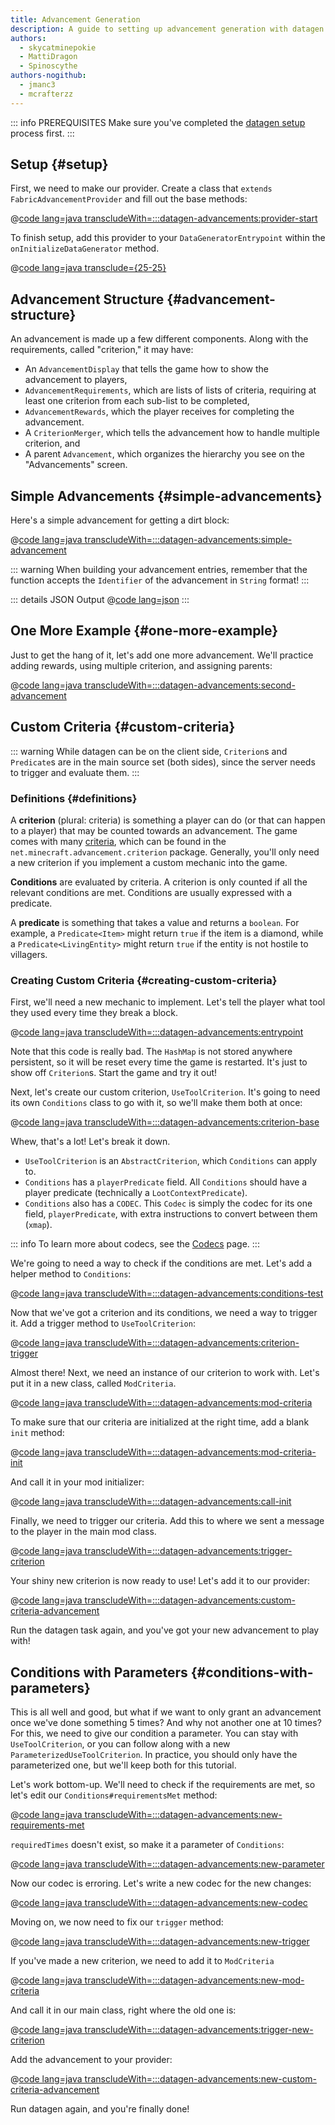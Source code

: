 ```yaml
---
title: Advancement Generation
description: A guide to setting up advancement generation with datagen.
authors:
  - skycatminepokie
  - MattiDragon
  - Spinoscythe
authors-nogithub:
  - jmanc3
  - mcrafterzz
---
```


::: info PREREQUISITES
Make sure you've completed the [datagen setup](./setup) process first.
:::

## Setup {#setup}

First, we need to make our provider. Create a class that `extends FabricAdvancementProvider` and fill out the base methods:

@[code lang=java transcludeWith=:::datagen-advancements:provider-start](@/reference/latest/src/client/java/com/example/docs/datagen/FabricDocsReferenceAdvancementProvider.java)

To finish setup, add this provider to your `DataGeneratorEntrypoint` within the `onInitializeDataGenerator` method.

@[code lang=java transclude={25-25}](@/reference/latest/src/client/java/com/example/docs/datagen/FabricDocsReferenceDataGenerator.java)

## Advancement Structure {#advancement-structure}

An advancement is made up a few different components. Along with the requirements, called "criterion," it may have:

- An `AdvancementDisplay` that tells the game how to show the advancement to players,
- `AdvancementRequirements`, which are lists of lists of criteria, requiring at least one criterion from each sub-list to be completed,
- `AdvancementRewards`, which the player receives for completing the advancement.
- A `CriterionMerger`, which tells the advancement how to handle multiple criterion, and
- A parent `Advancement`, which organizes the hierarchy you see on the "Advancements" screen.

## Simple Advancements {#simple-advancements}

Here's a simple advancement for getting a dirt block:

@[code lang=java transcludeWith=:::datagen-advancements:simple-advancement](@/reference/latest/src/client/java/com/example/docs/datagen/FabricDocsReferenceAdvancementProvider.java)

::: warning
When building your advancement entries, remember that the function accepts the `Identifier` of the advancement in `String` format!
:::

::: details JSON Output
@[code lang=json](@/reference/latest/src/main/generated/data/fabric-docs-reference/advancement/get_dirt.json)
:::

## One More Example {#one-more-example}

Just to get the hang of it, let's add one more advancement. We'll practice adding rewards, using multiple criterion, and assigning parents:

@[code lang=java transcludeWith=:::datagen-advancements:second-advancement](@/reference/latest/src/client/java/com/example/docs/datagen/FabricDocsReferenceAdvancementProvider.java)

## Custom Criteria {#custom-criteria}

::: warning
While datagen can be on the client side, `Criterion`s and `Predicate`s are in the main source set (both sides), since the server needs to trigger and evaluate them.
:::

### Definitions {#definitions}

A **criterion** (plural: criteria) is something a player can do (or that can happen to a player) that may be counted towards an advancement. The game comes with many [criteria](https://minecraft.wiki/w/Advancement_definition#List_of_triggers), which can be found in the `net.minecraft.advancement.criterion` package. Generally, you'll only need a new criterion if you implement a custom mechanic into the game.

**Conditions** are evaluated by criteria. A criterion is only counted if all the relevant conditions are met. Conditions are usually expressed with a predicate.

A **predicate** is something that takes a value and returns a `boolean`. For example, a `Predicate<Item>` might return `true` if the item is a diamond, while a `Predicate<LivingEntity>` might return `true` if the entity is not hostile to villagers.

### Creating Custom Criteria {#creating-custom-criteria}

First, we'll need a new mechanic to implement. Let's tell the player what tool they used every time they break a block.

@[code lang=java transcludeWith=:::datagen-advancements:entrypoint](@/reference/latest/src/main/java/com/example/docs/advancement/FabricDocsReferenceDatagenAdvancement.java)

Note that this code is really bad. The `HashMap` is not stored anywhere persistent, so it will be reset every time the game is restarted. It's just to show off `Criterion`s. Start the game and try it out!

Next, let's create our custom criterion, `UseToolCriterion`. It's going to need its own `Conditions` class to go with it, so we'll make them both at once:

@[code lang=java transcludeWith=:::datagen-advancements:criterion-base](@/reference/latest/src/main/java/com/example/docs/advancement/UseToolCriterion.java)

Whew, that's a lot! Let's break it down.

- `UseToolCriterion` is an `AbstractCriterion`, which `Conditions` can apply to.
- `Conditions` has a `playerPredicate` field. All `Conditions` should have a player predicate (technically a `LootContextPredicate`).
- `Conditions` also has a `CODEC`. This `Codec` is simply the codec for its one field, `playerPredicate`, with extra instructions to convert between them (`xmap`).

::: info
To learn more about codecs, see the [Codecs](../codecs) page.
:::

We're going to need a way to check if the conditions are met. Let's add a helper method to `Conditions`:

@[code lang=java transcludeWith=:::datagen-advancements:conditions-test](@/reference/latest/src/main/java/com/example/docs/advancement/UseToolCriterion.java)

Now that we've got a criterion and its conditions, we need a way to trigger it. Add a trigger method to `UseToolCriterion`:

@[code lang=java transcludeWith=:::datagen-advancements:criterion-trigger](@/reference/latest/src/main/java/com/example/docs/advancement/UseToolCriterion.java)

Almost there! Next, we need an instance of our criterion to work with. Let's put it in a new class, called `ModCriteria`.

@[code lang=java transcludeWith=:::datagen-advancements:mod-criteria](@/reference/latest/src/main/java/com/example/docs/advancement/ModCriteria.java)

To make sure that our criteria are initialized at the right time, add a blank `init` method:

@[code lang=java transcludeWith=:::datagen-advancements:mod-criteria-init](@/reference/latest/src/main/java/com/example/docs/advancement/ModCriteria.java)

And call it in your mod initializer:

@[code lang=java transcludeWith=:::datagen-advancements:call-init](@/reference/latest/src/main/java/com/example/docs/advancement/FabricDocsReferenceDatagenAdvancement.java)

Finally, we need to trigger our criteria. Add this to where we sent a message to the player in the main mod class.

@[code lang=java transcludeWith=:::datagen-advancements:trigger-criterion](@/reference/latest/src/main/java/com/example/docs/advancement/FabricDocsReferenceDatagenAdvancement.java)

Your shiny new criterion is now ready to use! Let's add it to our provider:

@[code lang=java transcludeWith=:::datagen-advancements:custom-criteria-advancement](@/reference/latest/src/client/java/com/example/docs/datagen/FabricDocsReferenceAdvancementProvider.java)

Run the datagen task again, and you've got your new advancement to play with!

## Conditions with Parameters {#conditions-with-parameters}

This is all well and good, but what if we want to only grant an advancement once we've done something 5 times? And why not another one at 10 times? For this, we need to give our condition a parameter. You can stay with `UseToolCriterion`, or you can follow along with a new `ParameterizedUseToolCriterion`. In practice, you should only have the parameterized one, but we'll keep both for this tutorial.

Let's work bottom-up. We'll need to check if the requirements are met, so let's edit our `Conditions#requirementsMet` method:

@[code lang=java transcludeWith=:::datagen-advancements:new-requirements-met](@/reference/latest/src/main/java/com/example/docs/advancement/ParameterizedUseToolCriterion.java)

`requiredTimes` doesn't exist, so make it a parameter of `Conditions`:

@[code lang=java transcludeWith=:::datagen-advancements:new-parameter](@/reference/latest/src/main/java/com/example/docs/advancement/ParameterizedUseToolCriterion.java)

Now our codec is erroring. Let's write a new codec for the new changes:

@[code lang=java transcludeWith=:::datagen-advancements:new-codec](@/reference/latest/src/main/java/com/example/docs/advancement/ParameterizedUseToolCriterion.java)

Moving on, we now need to fix our `trigger` method:

@[code lang=java transcludeWith=:::datagen-advancements:new-trigger](@/reference/latest/src/main/java/com/example/docs/advancement/ParameterizedUseToolCriterion.java)

If you've made a new criterion, we need to add it to `ModCriteria`

@[code lang=java transcludeWith=:::datagen-advancements:new-mod-criteria](@/reference/latest/src/main/java/com/example/docs/advancement/ModCriteria.java)

And call it in our main class, right where the old one is:

@[code lang=java transcludeWith=:::datagen-advancements:trigger-new-criterion](@/reference/latest/src/main/java/com/example/docs/advancement/FabricDocsReferenceDatagenAdvancement.java)

Add the advancement to your provider:

@[code lang=java transcludeWith=:::datagen-advancements:new-custom-criteria-advancement](@/reference/latest/src/client/java/com/example/docs/datagen/FabricDocsReferenceAdvancementProvider.java)

Run datagen again, and you're finally done!
